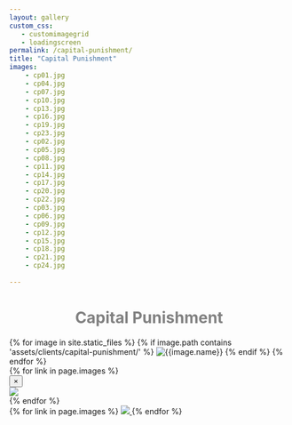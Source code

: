```yaml
---
layout: gallery
custom_css:
   - customimagegrid
   - loadingscreen
permalink: /capital-punishment/
title: "Capital Punishment"
images: 
    - cp01.jpg
    - cp04.jpg
    - cp07.jpg
    - cp10.jpg
    - cp13.jpg
    - cp16.jpg
    - cp19.jpg
    - cp23.jpg
    - cp02.jpg
    - cp05.jpg
    - cp08.jpg
    - cp11.jpg
    - cp14.jpg
    - cp17.jpg
    - cp20.jpg
    - cp22.jpg
    - cp03.jpg
    - cp06.jpg
    - cp09.jpg
    - cp12.jpg
    - cp15.jpg
    - cp18.jpg
    - cp21.jpg
    - cp24.jpg
    
---
```

<div class="intro-text">
    <h1 style="color:grey;text-align:center;">Capital Punishment</h1>
</div>
<section class="mobile-photos">
{% for image in site.static_files %}
	{% if image.path contains 'assets/clients/capital-punishment/' %}
		<img src="{{image.path}}" alt="{{image.name}}" id="index{{forloop.index}}" class="mobile-photos mobile-noclick"/>
	{% endif %}
{% endfor %}
</section>
<section id="modal">
	{% for link in page.images %}
    <div class="modal fade" tabindex="-1" role="dialog" id="index{{forloop.index}}">
        <div class="modal-dialog modal-lg">
        <div class="modal-content">
            <div class="modal-header">
                <button type="button" class="close" data-dismiss="modal" aria-label="Close"><span aria-hidden="true">&times;</span></button>
            </div>
           <img src="/assets/clients{{ page.permalink }}{{ link }}" id="{{image.path}}"/>
        </div><!-- /.modal-content -->
        </div><!-- /.modal-dialog -->
    </div><!-- /.modal -->
	{% endfor %}
</section>
<section id="photos" class="photos">
{% for link in page.images %}
	 <a href="#index{{forloop.index}}" data-toggle="modal" data-target="#index{{forloop.index}}" class="mobile-noclick">
		<img src="/assets/clients{{ page.permalink }}{{ link }}" id="index{{forloop.index}}"/>
	</a>
{% endfor %}
</section>